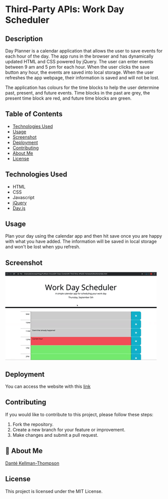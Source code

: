 # Third-Party APIs: Work Day Scheduler

## Description

Day Planner is a calendar application that allows the user to save events for each hour of the day. The app runs in the browser and has dynamically updated HTML and CSS powered by jQuery. The user can enter events between 9 am and 5 pm for each hour. When the user clicks the save button any hour, the events are saved into local storage. When the user refreshes the app webpage, their information is saved and will not be lost.

The application has colours for the time blocks to help the user determine past, present, and future events. Time blocks in the past are grey, the present time block are red, and future time blocks are green.

## Table of Contents

- [Technologies Used](#technology)
- [Usage](#usage)
- [Screenshot](#screenshot)
- [Deployment](#deployment)
- [Contributing](#contributing)
- [About Me](#aboutme)
- [License](#license)

## Technologies Used

- HTML
- CSS
- Javascript
- [jQuery](https://api.jquery.com/)
- [Day.js](https://day.js.org/en/)

## Usage

Plan your day using the calendar app and then hit save once you are happy with what you have added. The information will be saved in local storage and won't be lost when ypu refresh.

## Screenshot

![Daily Planner GIF.](/assets/images/daily-planner.gif)

## Deployment

You can access the website with this [link](https://dkt15.github.io/Prework-Study-Guide/)

## Contributing

If you would like to contribute to this project, please follow these steps:

1. Fork the repository.
2. Create a new branch for your feature or improvement.
3. Make changes and submit a pull request.

## 🚀 About Me

[Danté Kellman-Thompson](https://github.com/DKT15)

## License

This project is licensed under the MIT License.
